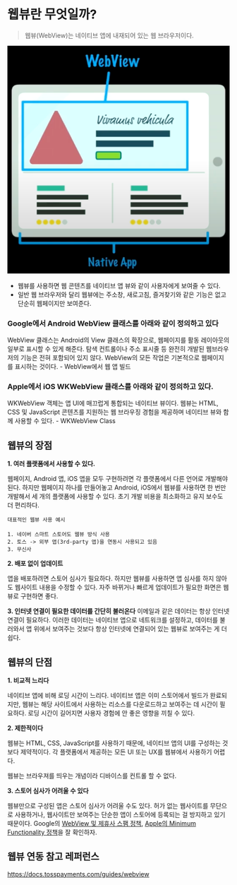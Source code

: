 # 웹뷰란 무엇일까?

> 웹뷰(WebView)는 네이티브 앱에 내재되어 있는 웹 브라우저이다.

![alt text](image.png)

- 웹뷰를 사용하면 웹 콘텐츠를 네이티브 앱 뷰와 같이 사용자에게 보여줄 수 있다.
- 일반 웹 브라우저와 달리 웹뷰에는 주소창, 새로고침, 즐겨찾기와 같은 기능은 없고 단순히 웹페이지만 보여준다.

### Google에서 Android WebView 클래스를 아래와 같이 정의하고 있다

WebView 클래스는 Android의 View 클래스의 확장으로, 웹페이지를 활동 레이아웃의 일부로 표시할 수 있게 해준다. 탐색 컨트롤이나 주소 표시줄 등 완전히 개발된 웹브라우저의 기능은 전혀 포함되어 있지 않다. WebView의 모든 작업은 기본적으로 웹페이지를 표시하는 것이다. - WebView에서 웹 앱 빌드

### Apple에서 iOS WKWebView 클래스를 아래와 같이 정의하고 있다.

WKWebView 객체는 앱 UI에 매끄럽게 통합되는 네이티브 뷰이다. 웹뷰는 HTML, CSS 및 JavaScript 콘텐츠를 지원하는 웹 브라우징 경험을 제공하며 네이티브 뷰와 함께 사용할 수 있다. - WKWebView Class

## 웹뷰의 장점

**1. 여러 플랫폼에서 사용할 수 있다.**

웹페이지, Android 앱, iOS 앱을 모두 구현하려면 각 플랫폼에서 다른 언어로 개발해야 된다. 하지만 웹페이지 하나를 만들어놓고 Android, iOS에서 웹뷰를 사용하면 한 번만 개발해서 세 개의 플랫폼에 사용할 수 있다. 초기 개발 비용을 최소화하고 유지 보수도 더 편리하다.<br/>

```
대표적인 웹뷰 사용 예시

1. 네이버 스마트 스토어도 웹뷰 방식 사용
2. 토스 -> 외부 앱(3rd-party 앱)을 연동시 사용되고 있음
3. 무신사
```

**2. 배포 없이 업데이트**

앱을 배포하려면 스토어 심사가 필요하다. 하지만 웹뷰를 사용하면 앱 심사를 하지 않아도 웹사이트 내용을 수정할 수 있다. 자주 바뀌거나 빠르게 업데이트가 필요한 화면은 웹뷰로 구현하면 좋다.

**3. 인터넷 연결이 필요한 데이터를 간단히 불러온다**
이메일과 같은 데이터는 항상 인터넷 연결이 필요하다. 이러한 데이터는 네이티브 앱으로 네트워크를 설정하고, 데이터를 불러와서 앱 위에서 보여주는 것보다 항상 인터넷에 연결되어 있는 웹뷰로 보여주는 게 더 쉽다.

## 웹뷰의 단점

**1. 비교적 느리다**

네이티브 앱에 비해 로딩 시간이 느리다. 네이티브 앱은 이미 스토어에서 빌드가 완료되지만, 웹뷰는 해당 사이트에서 사용하는 리소스를 다운로드하고 보여주는 데 시간이 필요하다. 로딩 시간이 길어지면 사용자 경험에 안 좋은 영향을 끼칠 수 있다.

**2. 제한적이다**

웹뷰는 HTML, CSS, JavaScript를 사용하기 때문에, 네이티브 앱의 UI를 구성하는 것보다 제약적이다. 각 플랫폼에서 제공하는 모든 UI 또는 UX를 웹뷰에서 사용하기 어렵다.

웹뷰는 브라우져를 띄우는 개념이라 디바이스를 컨트롤 할 수 없다.

**3. 스토어 심사가 어려울 수 있다**

웹뷰만으로 구성된 앱은 스토어 심사가 어려울 수도 있다. 허가 없는 웹사이트를 무단으로 사용하거나, 웹사이트만 보여주는 단순한 앱이 스토어에 등록되는 걸 방지하고 있기 때문이다. Google의 [WebView 및 제휴사 스팸 정책](https://support.google.com/googleplay/android-developer/answer/9899034?hl=ko), [Apple의 Minimum Functionality 정책](https://docs.tosspayments.com/resources/glossary/webview)을 잘 확인하자.

## 웹뷰 연동 참고 레퍼런스

https://docs.tosspayments.com/guides/webview
